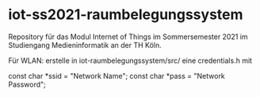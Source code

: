 # iot-ss2021-raumbelegungssystem

Repository für das Modul Internet of Things im Sommersemester 2021 im Studiengang Medieninformatik an der TH Köln.

Für WLAN:
erstelle in iot-raumbelegungssystem/src/ eine credentials.h mit 

const char *ssid = "Network Name";
const char *pass = "Network Password";

